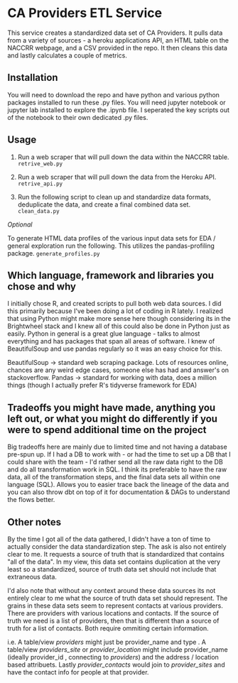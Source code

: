 # CA Providers ETL Service

This service creates a standardized data set of CA Providers.
It pulls data from a variety of sources - a heroku applications API, an HTML table on the NACCRR webpage, and a CSV provided in the repo.
It then cleans this data and lastly calculates a couple of metrics.

## Installation

You will need to download the repo and have python and various python packages installed to run these .py files.
You will need jupyter notebook or jupyter lab installed to explore the .ipynb file.   I seperated the key scripts out of the notebook to their own dedicated .py files.

## Usage

1.  Run a web scraper that will pull down the data within the NACCRR table.
```retrive_web.py```

2.  Run a web scraper that will pull down the data from the Heroku API.
```retrive_api.py```

3.  Run the following script to clean up and standardize data formats, deduplicate the data, and create a final combined data set.
```clean_data.py```


*Optional*

To generate HTML data profiles of the various input data sets for EDA / general exploration run the following.  This utilizes the pandas-profiling package.
```generate_profiles.py```

## Which language, framework and libraries you chose and why

I initially chose R, and created scripts to pull both web data sources.  I did this primarily because I've been doing a lot of coding in R lately.  I realized that using Python might make more sense here though considering its in the Brightwheel stack and I knew all of this could also be done in Python just as easily.  Python in general is a great glue language - talks to almost everything and has packages that span all areas of software.  I knew of BeautifulSoup and use pandas regularly so it was an easy choice for this.

BeautifulSoup -> standard web scraping package.  Lots of resources online, chances are any weird edge cases, someone else has had and answer's on stackoverflow.
Pandas -> standard for working with data, does a million things (though I actually prefer R's tidyverse framework for EDA)


## Tradeoffs you might have made, anything you left out, or what you might do differently if you were to spend additional time on the project

Big tradeoffs here are mainly due to limited time and not having a database pre-spun up.  If I had a DB to work with - or had the time to set up a DB that I could share with the team - I'd rather send all the raw data right to the DB and do all transformation work in SQL.  I think its preferable to have the raw data, all of the transformation steps, and the final data sets all within one language (SQL).  Allows you to easier trace back the lineage of the data and you can also throw dbt on top of it for documentation & DAGs to understand the flows better.


## Other notes
By the time I got all of the data gathered, I didn't have a ton of time to actually consider the data standardization step.  The ask is also not entirely clear to me.  It requests a source of truth that is standardized that contains "all of the data".  In my view, this data set contains duplication at the very least so a standardized, source of truth data set should not include that extraneous data.

I'd also note that without any context around these data sources its not entirely clear to me what the source of truth data set should represent.  The grains in these data sets seem to represent contacts at various providers.  There are providers with various locations and contacts.  If the source of truth we need is a list of providers, then that is different than a source of truth for a list of contacts.  Both require ommiting certain information.

i.e.  A table/view *providers* might just be provider_name and type .  A table/view *providers_site* or *provider_location* might include provider_name (ideally provider_id , connecting to *providers*) and the address / location based attribuets.  Lastly *provider_contacts* would join to *provider_sites* and have the contact info for people at that provider.

